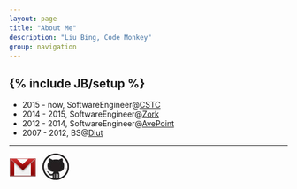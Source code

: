 ```yaml
---
layout: page
title: "About Me"
description: "Liu Bing, Code Monkey"
group: navigation
---
```

{% include JB/setup %}
---

* 2015 - now,  SoftwareEngineer@[CSTC](http://www.citigroup.com/china/csts/index_cn.html)
* 2014 - 2015, SoftwareEngineer@[Zork](http://www.zork.com.cn)
* 2012 - 2014, SoftwareEngineer@[AvePoint](http://www.avepoint.com)
* 2007 - 2012, BS@[Dlut](http://www.dlut.edu.cn)

---

[![gmail](/images/contact-ico/gmail.png)](mailto:liubing0427@gmail.com) &nbsp;
[![github](/images/contact-ico/github.jpeg)](https://github.com/liubing0427) 


